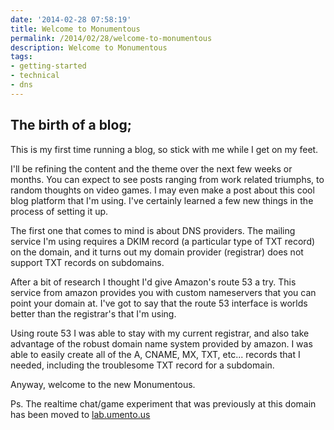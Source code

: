 ```yaml
---
date: '2014-02-28 07:58:19'
title: Welcome to Monumentous
permalink: /2014/02/28/welcome-to-monumentous
description: Welcome to Monumentous
tags:
- getting-started
- technical
- dns
---
```


## The birth of a blog;

This is my first time running a blog, so stick with me while I get on my feet.

I'll be refining the content and the theme over the next few weeks or months.  You can expect to see posts ranging from work related triumphs, to  random thoughts on video games.  I may even make a post about this cool blog platform that I'm using.  I've certainly learned a few new things in the process of setting it up.

The first one that comes to mind is about DNS providers.  The mailing service I'm using requires a DKIM record (a particular type of TXT record) on the domain, and it turns out my domain provider (registrar) does not support TXT records on subdomains.

After a bit of research I thought I'd give Amazon's route 53 a try.  This service from amazon provides you with custom nameservers that you can point your domain at.  I've got to say that the route 53 interface is worlds better than the registrar's that I'm using.

Using route 53 I was able to stay with my current registrar, and also take advantage of the robust domain name system provided by amazon.  I was able to easily create all of the A, CNAME, MX, TXT, etc... records that I needed, including the troublesome TXT record for a subdomain.

Anyway, welcome to the new Monumentous.

Ps. The realtime chat/game experiment that was previously at this domain has been moved to [lab.umento.us](http://lab.umento.us)